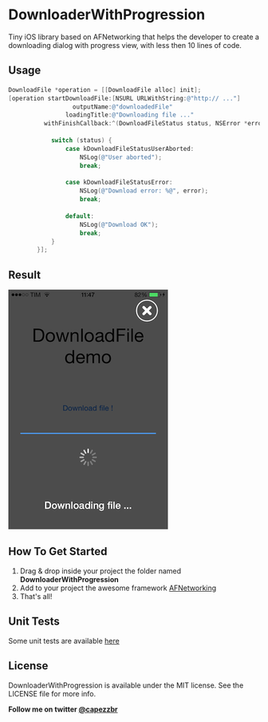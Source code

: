 DownloaderWithProgression
==================

Tiny iOS library based on AFNetworking that helps the developer to create a downloading dialog with progress view, with less then 10 lines of code.

Usage
---------
```objective-c
DownloadFile *operation = [[DownloadFile alloc] init];
[operation startDownloadFile:[NSURL URLWithString:@"http:// ..."]
                  outputName:@"downloadedFile"
                loadingTitle:@"Downloading file ..."
          withFinishCallback:^(DownloadFileStatus status, NSError *error) {
			 
            switch (status) {
                case kDownloadFileStatusUserAborted:
                    NSLog(@"User aborted");
                    break;
						
                case kDownloadFileStatusError:
                    NSLog(@"Download error: %@", error);
                    break;
						
                default:
                    NSLog(@"Download OK");
                    break;
            }
        }];
```

Result
---------
![ScreenShot](screen.PNG)

How To Get Started 
---------
1. Drag & drop inside your project the folder named **DownloaderWithProgression**
2. Add to your project the awesome framework [AFNetworking](https://github.com/AFNetworking/AFNetworking)
3. That's all!

Unit Tests
---------
Some unit tests are available [here](/example/DownloadWithProgression/DownloadWithProgressionTests/DownloadWithProgressionTests.m)

License 
---------
DownloaderWithProgression is available under the MIT license. See the LICENSE file for more info.

**Follow me on twitter [@capezzbr](http://www.twitter.com/capezzbr)**